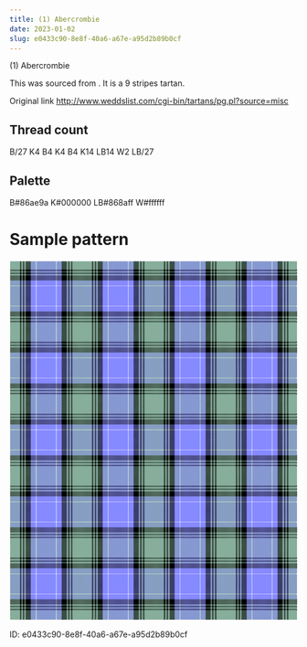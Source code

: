 ```yaml
---
title: (1) Abercrombie
date: 2023-01-02
slug: e0433c90-8e8f-40a6-a67e-a95d2b89b0cf
---
```

(1) Abercrombie

This was sourced from <no value>.  It is a 9 stripes tartan.

Original link http://www.weddslist.com/cgi-bin/tartans/pg.pl?source=misc

## Thread count
B/27 K4 B4 K4 B4 K14 LB14 W2 LB/27

## Palette
B#86ae9a K#000000 LB#868aff W#ffffff

# Sample pattern

![Tartan detail](tartan.png "B/27 K4 B4 K4 B4 K14 LB14 W2 LB/27 tartan")

ID: e0433c90-8e8f-40a6-a67e-a95d2b89b0cf